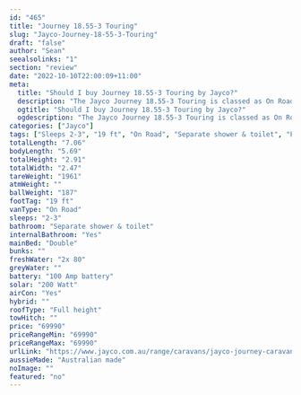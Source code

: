 ```yaml
---
id: "465"
title: "Journey 18.55-3 Touring"
slug: "Jayco-Journey-18-55-3-Touring"
draft: "false"
author: "Sean"
seealsolinks: "1"
section: "review"
date: "2022-10-10T22:00:09+11:00"
meta:
  title: "Should I buy Journey 18.55-3 Touring by Jayco?"
  description: "The Jayco Journey 18.55-3 Touring is classed as On Road, and sleeps 2-3 people. It is Australian made and comes in at 19 ft. It generally has Separate shower & toilet."
  ogtitle: "Should I buy Journey 18.55-3 Touring by Jayco?"
  ogdescription: "The Jayco Journey 18.55-3 Touring is classed as On Road, and sleeps 2-3 people. It is Australian made and comes in at 19 ft. It generally has Separate shower & toilet."
categories: ["Jayco"]
tags: ["Sleeps 2-3", "19 ft", "On Road", "Separate shower & toilet", "Full height", "60 - 70k"]
totalLength: "7.06"
bodyLength: "5.69"
totalHeight: "2.91"
totalWidth: "2.47"
tareWeight: "1961"
atmWeight: ""
ballWeight: "187"
footTag: "19 ft"
vanType: "On Road"
sleeps: "2-3"
bathroom: "Separate shower & toilet"
internalBathroom: "Yes"
mainBed: "Double"
bunks: ""
freshWater: "2x 80"
greyWater: ""
battery: "100 Amp battery"
solar: "200 Watt"
airCon: "Yes"
hybrid: ""
roofType: "Full height"
towHitch: ""
price: "69990"
priceRangeMin: "69990"
priceRangeMax: "69990"
urlLink: "https://www.jayco.com.au/range/caravans/jayco-journey-caravan/floor-plans/touring/journey-1855-3jy-my22"
aussieMade: "Australian made"
noImage: ""
featured: "no"
---
```

